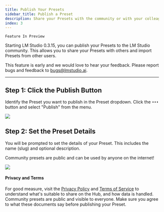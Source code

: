 ```yaml
---
title: Publish Your Presets
sidebar_title: Publish a Preset
description: Share your Presets with the community or with your colleagues. Import Presets from other users.
index: 3
---
```


`Feature In Preview`

Starting LM Studio 0.3.15, you can publish your Presets to the LM Studio community. This allows you to share your Presets with others and import Presets from other users.

This feature is early and we would love to hear your feedback. Please report bugs and feedback to bugs@lmstudio.ai.

---

## Step 1: Click the Publish Button

Identify the Preset you want to publish in the Preset dropdown. Click the `•••` button and select "Publish" from the menu.

<img src="/assets/docs/preset-publish-new.png" data-caption="Click the Publish button to publish your Preset to the LM Studio Hub." />

## Step 2: Set the Preset Details

You will be prompted to set the details of your Preset. This includes the name (slug) and optional description. 

Community presets are public and can be used by anyone on the internet!

<img src="/assets/docs/preset-publish-details.png" data-caption="Set the details of your Preset before publishing." />

#### Privacy and Terms
For good measure, visit the [Privacy Policy](https://lmstudio.ai/hub-privacy) and [Terms of Service](https://lmstudio.ai/hub-terms) to understand what's suitable to share on the Hub, and how data is handled. Community presets are public and visible to everyone. Make sure you agree to what these documents say before publishing your Preset.